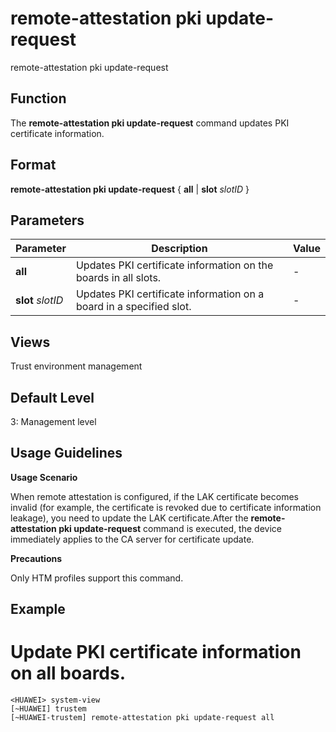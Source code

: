 remote-attestation pki update-request
=====================================

remote-attestation pki update-request

Function
--------



The **remote-attestation pki update-request** command updates PKI certificate information.




Format
------

**remote-attestation pki update-request** { **all** | **slot** *slotID* }


Parameters
----------

| Parameter | Description | Value |
| --- | --- | --- |
| **all** | Updates PKI certificate information on the boards in all slots. | - |
| **slot** *slotID* | Updates PKI certificate information on a board in a specified slot. | - |



Views
-----

Trust environment management


Default Level
-------------

3: Management level


Usage Guidelines
----------------

**Usage Scenario**



When remote attestation is configured, if the LAK certificate becomes invalid (for example, the certificate is revoked due to certificate information leakage), you need to update the LAK certificate.After the **remote-attestation pki update-request** command is executed, the device immediately applies to the CA server for certificate update.



**Precautions**

Only HTM profiles support this command.


Example
-------

# Update PKI certificate information on all boards.
```
<HUAWEI> system-view
[~HUAWEI] trustem
[~HUAWEI-trustem] remote-attestation pki update-request all

```